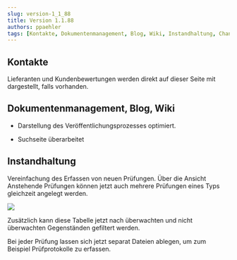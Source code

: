```yaml
---
slug: version-1_1_88
title: Version 1.1.88
authors: ppaehler
tags: [Kontakte, Dokumentenmanagement, Blog, Wiki, Instandhaltung, Changelog]
---
```


## Kontakte

Lieferanten und Kundenbewertungen werden direkt auf dieser Seite mit dargestellt, falls vorhanden.

## Dokumentenmanagement, Blog, Wiki

- Darstellung des Veröffentlichungsprozesses optimiert.

- Suchseite überarbeitet

## Instandhaltung

Vereinfachung des Erfassen von neuen Prüfungen. Über die Ansicht Anstehende Prüfungen können jetzt auch mehrere Prüfungen eines Typs gleichzeit angelegt werden.

![](https://caqadmin.blob.core.windows.net/releasenotes/73-images/mceclip0.gif)

Zusätzlich kann diese Tabelle jetzt nach überwachten und nicht überwachten Gegenständen gefiltert werden.

Bei jeder Prüfung lassen sich jetzt separat Dateien ablegen, um zum Beispiel Prüfprotokolle zu erfassen.
